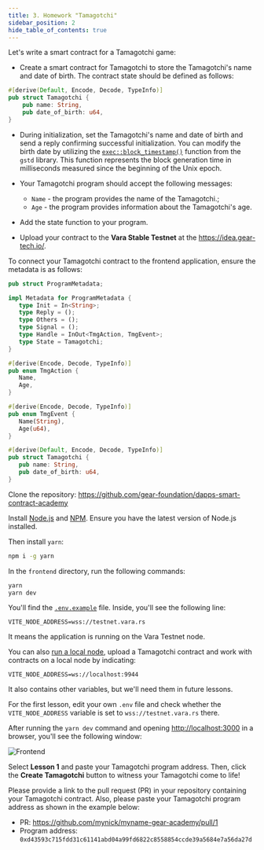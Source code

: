 ```yaml
---
title: 3. Homework "Tamagotchi"
sidebar_position: 2
hide_table_of_contents: true
---
```


Let's write a smart contract for a Tamagotchi game:

- Create a smart contract for Tamagotchi to store the Tamagotchi's name and date of birth. The contract state should be defined as follows:

```rust title="tamagotchi-01/io/src/lib.rs"
#[derive(Default, Encode, Decode, TypeInfo)]
pub struct Tamagotchi {
    pub name: String,
    pub date_of_birth: u64,
}
```

- During initialization, set the Tamagotchi's name and date of birth and send a reply confirming successful initialization. You can modify the birth date by utilizing the [`exec::block_timestamp()`](https://docs.gear.rs/gstd/exec/fn.block_timestamp.html) function from the `gstd` library. This function represents the block generation time in milliseconds measured since the beginning of the Unix epoch.

- Your Tamagotchi program should accept the following messages:

    - `Name` - the program provides the name of the Tamagotchi.;
    - `Age` - the program provides information about the Tamagotchi's age.

- Add the state function to your program.
- Upload your contract to the **Vara Stable Testnet** at the <https://idea.gear-tech.io/>.

To connect your Tamagotchi contract to the frontend application, ensure the metadata is as follows:

```rust title="tamagotchi-01/io/src/lib.rs"
pub struct ProgramMetadata;

impl Metadata for ProgramMetadata {
   type Init = In<String>;
   type Reply = ();
   type Others = ();
   type Signal = ();
   type Handle = InOut<TmgAction, TmgEvent>;
   type State = Tamagotchi;
}

#[derive(Encode, Decode, TypeInfo)]
pub enum TmgAction {
   Name,
   Age,
}

#[derive(Encode, Decode, TypeInfo)]
pub enum TmgEvent {
   Name(String),
   Age(u64),
}

#[derive(Default, Encode, Decode, TypeInfo)]
pub struct Tamagotchi {
   pub name: String,
   pub date_of_birth: u64,
}
```

Clone the repository: <https://github.com/gear-foundation/dapps-smart-contract-academy>

Install [Node.js](https://nodejs.org/en/download/) and [NPM](https://docs.npmjs.com/downloading-and-installing-node-js-and-npm). Ensure you have the latest version of Node.js installed.

Then install `yarn`:

```bash
npm i -g yarn
```

In the `frontend` directory, run the following commands:

```bash
yarn
yarn dev
```

You'll find the [`.env.example`](https://github.com/gear-foundation/dapps-smart-contract-academy/blob/master/frontend/.env.example) file. Inside, you'll see the following line:

```
VITE_NODE_ADDRESS=wss://testnet.vara.rs
```

It means the application is running on the Vara Testnet node. 

You can also [run a local node](https://wiki.gear-tech.io/docs/node/dev-net), upload a Tamagotchi contract and work with contracts on a local node by indicating:

```
VITE_NODE_ADDRESS=ws://localhost:9944
```

It also contains other variables, but we'll need them in future lessons.

For the first lesson, edit your own `.env` file and check whether the `VITE_NODE_ADDRESS` variable is set to `wss://testnet.vara.rs` there.

After running the `yarn dev` command and opening <http://localhost:3000> in a browser, you'll see the following window:

![Frontend](/img/08/frontend.jpg)

Select **Lesson 1** and paste your Tamagotchi program address. Then, click the **Create Tamagotchi** button to witness your Tamagotchi come to life!

Please provide a link to the pull request (PR) in your repository containing your Tamagotchi contract. Also, please paste your Tamagotchi program address as shown in the example below:

- PR: <https://github.com/mynick/myname-gear-academy/pull/1>
- Program address: `0xd43593c715fdd31c61141abd04a99fd6822c8558854ccde39a5684e7a56da27d`
